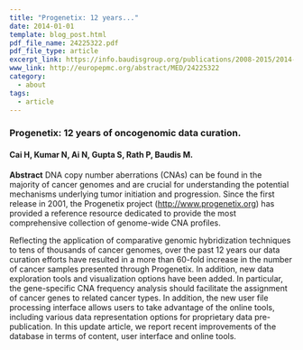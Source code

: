 ```yaml
---
title: "Progenetix: 12 years..."
date: 2014-01-01
template: blog_post.html
pdf_file_name: 24225322.pdf
pdf_file_type: article
excerpt_link: https://info.baudisgroup.org/publications/2008-2015/2014-01-01-Progenetix-12-years/
www_link: http://europepmc.org/abstract/MED/24225322
category:
  - about
tags:
  - article
---
```


### Progenetix: 12 years of oncogenomic data curation.
#### Cai H, Kumar N, Ai N, Gupta S, Rath P, Baudis M.

**Abstract** DNA copy number aberrations (CNAs) can be found in the majority of cancer genomes and are crucial for understanding the potential mechanisms underlying tumor initiation and progression. Since the first release in 2001, the Progenetix project (http://www.progenetix.org) has provided a reference resource dedicated to provide the most comprehensive collection of genome-wide CNA profiles.

<!--more-->

Reflecting the application of comparative genomic hybridization techniques to tens of thousands of cancer genomes, over the past 12 years our data curation efforts have resulted in a more than 60-fold increase in the number of cancer samples presented through Progenetix. In addition, new data exploration tools and visualization options have been added. In particular, the gene-specific CNA frequency analysis should facilitate the assignment of cancer genes to related cancer types. In addition, the new user file processing interface allows users to take advantage of the online tools, including various data representation options for proprietary data pre-publication. In this update article, we report recent improvements of the database in terms of content, user interface and online tools.
